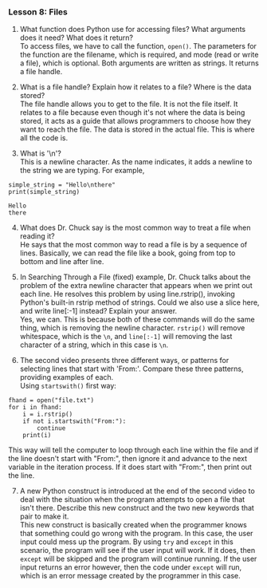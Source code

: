 ### Lesson 8: Files

1. What function does Python use for accessing files? What arguments does it need? What does it return?\
To access files, we have to call the function, `open()`. The parameters for the function are the filename, which is required, and mode (read or write a file), which is optional. Both arguments are written as strings. It returns a file handle.

2. What is a file handle? Explain how it relates to a file? Where is the data stored?\
The file handle allows you to get to the file. It is not the file itself. It relates to a file because even though it's not where the data is being stored, it acts as a guide that allows programmers to choose how they want to reach the file. The data is stored in the actual file. This is where all the code is.

3. What is '\n'?\
This is a newline character. As the name indicates, it adds a newline to the string we are typing. For example,
```
simple_string = "Hello\nthere"
print(simple_string)

Hello
there
```

4. What does Dr. Chuck say is the most common way to treat a file when reading it?\
He says that the most common way to read a file is by a sequence of lines. Basically, we can read the file like a book, going from top to bottom and line after line.

5. In Searching Through a File (fixed) example, Dr. Chuck talks about the problem of the extra newline character that appears when we print out each line. He resolves this problem by using line.rstrip(), invoking Python's built-in rstrip method of strings. Could we also use a slice here, and write line[:-1] instead? Explain your answer.\
Yes, we can. This is because both of these commands will do the same thing, which is removing the newline character. `rstrip()` will remove whitespace, which is the `\n`, and `line[:-1]` will removing the last character of a string, which in this case is `\n`.

6. The second video presents three different ways, or patterns for selecting lines that start with 'From:'. Compare these three patterns, providing examples of each.\
Using `startswith()` first way:
```
fhand = open("file.txt")
for i in fhand:
    i = i.rstrip()
    if not i.startswith("From:"):
        continue
    print(i)
```
This way will tell the computer to loop through each line within the file and if the line doesn't start with "From:", then ignore it and advance to the next variable in the iteration process. If it does start with "From:", then print out the line.

7. A new Python construct is introduced at the end of the second video to deal with the situation when the program attempts to open a file that isn't there. Describe this new construct and the two new keywords that pair to make it.\
This new construct is basically created when the programmer knows that something could go wrong with the program. In this case, the user input could mess up the program. By using `try` and `except` in this scenario, the program will see if the user input will work. If it does, then `except` will be skipped and the program will continue running. If the user input returns an error however, then the code under `except` will run, which is an error message created by the programmer in this case. 

  
